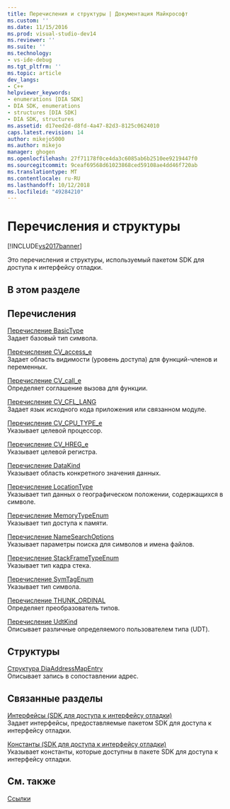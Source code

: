 ```yaml
---
title: Перечисления и структуры | Документация Майкрософт
ms.custom: ''
ms.date: 11/15/2016
ms.prod: visual-studio-dev14
ms.reviewer: ''
ms.suite: ''
ms.technology:
- vs-ide-debug
ms.tgt_pltfrm: ''
ms.topic: article
dev_langs:
- C++
helpviewer_keywords:
- enumerations [DIA SDK]
- DIA SDK, enumerations
- structures [DIA SDK]
- DIA SDK, structures
ms.assetid: d17eed2d-d8fd-4a47-82d3-8125c0624010
caps.latest.revision: 14
author: mikejo5000
ms.author: mikejo
manager: ghogen
ms.openlocfilehash: 27f71178f0ce4da3c6085ab6b2510ee9219447f0
ms.sourcegitcommit: 9ceaf69568d61023868ced59108ae4dd46f720ab
ms.translationtype: MT
ms.contentlocale: ru-RU
ms.lasthandoff: 10/12/2018
ms.locfileid: "49284210"
---
```

# <a name="enumerations-and-structures"></a>Перечисления и структуры
[!INCLUDE[vs2017banner](../../includes/vs2017banner.md)]

Это перечисления и структуры, используемый пакетом SDK для доступа к интерфейсу отладки.  
  
## <a name="in-this-section"></a>В этом разделе  
  
## <a name="enumerations"></a>Перечисления  
 [Перечисление BasicType](../../debugger/debug-interface-access/basictype.md)  
 Задает базовый тип символа.  
  
 [Перечисление CV_access_e](../../debugger/debug-interface-access/cv-access-e.md)  
 Задает область видимости (уровень доступа) для функций-членов и переменных.  
  
 [Перечисление CV_call_e](../../debugger/debug-interface-access/cv-call-e.md)  
 Определяет соглашение вызова для функции.  
  
 [Перечисление CV_CFL_LANG](../../debugger/debug-interface-access/cv-cfl-lang.md)  
 Задает язык исходного кода приложения или связанном модуле.  
  
 [Перечисление CV_CPU_TYPE_e](../../debugger/debug-interface-access/cv-cpu-type-e.md)  
 Указывает целевой процессор.  
  
 [Перечисление CV_HREG_e](../../debugger/debug-interface-access/cv-hreg-e.md)  
 Указывает целевой регистра.  
  
 [Перечисление DataKind](../../debugger/debug-interface-access/datakind.md)  
 Указывает область конкретного значения данных.  
  
 [Перечисление LocationType](../../debugger/debug-interface-access/locationtype.md)  
 Указывает тип данных о географическом положении, содержащихся в символе.  
  
 [Перечисление MemoryTypeEnum](../../debugger/debug-interface-access/memorytypeenum.md)  
 Указывает тип доступа к памяти.  
  
 [Перечисление NameSearchOptions](../../debugger/debug-interface-access/namesearchoptions.md)  
 Указывает параметры поиска для символов и имена файлов.  
  
 [Перечисление StackFrameTypeEnum](../../debugger/debug-interface-access/stackframetypeenum.md)  
 Указывает тип кадра стека.  
  
 [Перечисление SymTagEnum](../../debugger/debug-interface-access/symtagenum.md)  
 Указывает тип символа.  
  
 [Перечисление THUNK_ORDINAL](../../debugger/debug-interface-access/thunk-ordinal.md)  
 Определяет преобразователь типов.  
  
 [Перечисление UdtKind](../../debugger/debug-interface-access/udtkind.md)  
 Описывает различные определяемого пользователем типа (UDT).  
  
## <a name="structures"></a>Структуры  
 [Структура DiaAddressMapEntry](../../debugger/debug-interface-access/diaaddressmapentry.md)  
 Описывает запись в сопоставлении адрес.  
  
## <a name="related-sections"></a>Связанные разделы  
 [Интерфейсы (SDK для доступа к интерфейсу отладки)](../../debugger/debug-interface-access/interfaces-debug-interface-access-sdk.md)  
 Задает интерфейсы, предоставляемые пакетом SDK для доступа к интерфейсу отладки.  
  
 [Константы (SDK для доступа к интерфейсу отладки)](../../debugger/debug-interface-access/constants-debug-interface-access-sdk.md)  
 Указывает константы, которые доступны в пакете SDK для доступа к интерфейсу отладки.  
  
## <a name="see-also"></a>См. также  
 [Ссылки](../../debugger/debug-interface-access/debug-interface-access-sdk-reference.md)



